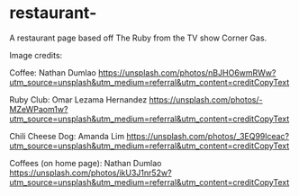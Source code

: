 # restaurant-

A restaurant page based off The Ruby from the TV show Corner Gas.

Image credits:

Coffee: 
Nathan Dumlao https://unsplash.com/photos/nBJHO6wmRWw?utm_source=unsplash&utm_medium=referral&utm_content=creditCopyText

Ruby Club:
Omar Lezama Hernandez https://unsplash.com/photos/-MZeWPaom1w?utm_source=unsplash&utm_medium=referral&utm_content=creditCopyText
  
Chili Cheese Dog:
Amanda Lim https://unsplash.com/photos/_3EQ99lceac?utm_source=unsplash&utm_medium=referral&utm_content=creditCopyText
  
Coffees (on home page):
Nathan Dumlao https://unsplash.com/photos/ikU3J1nr52w?utm_source=unsplash&utm_medium=referral&utm_content=creditCopyText
  